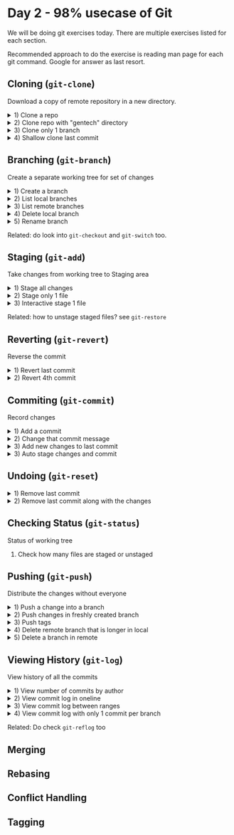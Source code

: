 # Day 2 - 98% usecase of Git

We will be doing git exercises today. There are multiple exercises listed for each section. 

Recommended approach to do the exercise is reading man page for each git command. Google for answer as last resort.

## Cloning (`git-clone`)

Download a copy of remote repository in a new directory.

<details>
<summary>1) Clone a repo</summary>
<code>git clone &lt;repository&gt;</code>
</details>

<details>
<summary>2) Clone repo with "gentech" directory</summary>
<code>git clone &lt;repository&gt; gentech </code>
</details>

<details>
<summary>3) Clone only 1 branch</summary>
<code>git clone &lt;repository&gt; --single-branch &lt;branch&gt; </code>
</details>

<details>
<summary>4) Shallow clone last commit</summary>
<code>git clone &lt;repository&gt; --depth 1 </code>
</details>

## Branching (`git-branch`)

Create a separate working tree for set of changes

<details>
<summary>1) Create a branch</summary>
<code>git branch &lt;branch&gt; </code>
</details>

<details>
<summary>2) List local branches</summary>
<code>git branch </code>
</details>

<details>
<summary>3) List remote branches</summary>
<code>git branch --remotes </code>
</details>

<details>
<summary>4) Delete local branch</summary>
<code>git branch --delete test </code>
</details>

<details>
<summary>5) Rename branch</summary>
<code>git branch -m &lt;old branch&gt; &lt;new branch&gt; </code>
</details>

Related: do look into `git-checkout` and `git-switch` too.

## Staging (`git-add`)

Take changes from working tree to Staging area

<details>
<summary>1) Stage all changes</summary>
<code>git add . </code>
</details>

<details>
<summary>2) Stage only 1 file</summary>
<code>git add path/to/file </code>
</details>

<details>
<summary>3) Interactive stage 1 file</summary>
<code>git add --interactive </code>
</details>

Related: how to unstage staged files? see `git-restore`

## Reverting (`git-revert`)

Reverse the commit

<details>
<summary>1) Revert last commit</summary>
<code>git revert HEAD </code>
</details>

<details>
<summary>2) Revert 4th commit</summary>
<code>git revert &lt;4th commit hash&gt; </code>
</details>

## Commiting (`git-commit`)

Record changes 

<details>
<summary>1) Add a commit</summary>
<code>git commit -m 'commit message here' </code>
</details>

<details>
<summary>2) Change that commit message</summary>
<code>git commit --amend </code>
</details>

<details>
<summary>3) Add new changes to last commit</summary>
<code>git commit --amend --no-edit </code>
</details>

<details>
<summary>3) Auto stage changes and commit</summary>
<code>git commit -am 'commit message here' </code>
</details>

## Undoing (`git-reset`)


<details>
<summary>1) Remove last commit</summary>
<code>git reset HEAD~ --hard</code>
</details>

<details>
<summary>2) Remove last commit along with the changes</summary>
<code>git reset HEAD~ --soft</code>
</details>

## Checking Status (`git-status`)

Status of working tree 

1) Check how many files are staged or unstaged
## Pushing (`git-push`)

Distribute the changes without everyone

<details>
<summary>1) Push a change into a branch</summary>
<code>git push</code>
</details>

<details>
<summary>2) Push changes in freshly created branch</summary>
<code>git push -u origin &lt;branch&gt;  </code>
</details>

<details>
<summary>3) Push tags</summary>
<code>git push origin --tags </code>
</details>

<details>
<summary>4) Delete remote branch that is longer in local</summary>
<code>git push --prune </code>
</details>

<details>
<summary>5) Delete a branch in remote</summary>
<code>git push origin :&lt;branch&gt; </code>
</details>

## Viewing History (`git-log`)

View history of all the commits

<details>
<summary>1) View number of commits by author</summary>
<code>git shortlog -s</code>
</details>

<details>
<summary>2) View commit log in oneline </summary>
<code>git log --oneline  </code>
</details>

<details>
<summary>3) View commit log between ranges</summary>
<code>git log &lt;newer commit hash&gt;...&lt;older commit hash&gt; </code>
</details>

<details>
<summary>4) View commit log with only 1 commit per branch</summary>
<code>git log --first-parent  </code>
</details>

Related: Do check `git-reflog` too

## Merging
## Rebasing
## Conflict Handling
## Tagging